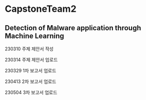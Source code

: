 # CapstoneTeam2

## Detection of Malware application through Machine Learning

230310 주제 제안서 작성

230314 주제 제안서 업로드

230329 1차 보고서 업로드

230413 2차 보고서 업로드

230504 3차 보고서 업로드
